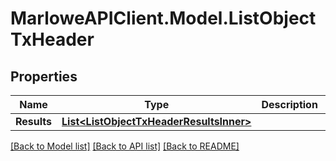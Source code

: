 # MarloweAPIClient.Model.ListObjectTxHeader

## Properties

Name | Type | Description | Notes
------------ | ------------- | ------------- | -------------
**Results** | [**List&lt;ListObjectTxHeaderResultsInner&gt;**](ListObjectTxHeaderResultsInner.md) |  | 

[[Back to Model list]](../README.md#documentation-for-models) [[Back to API list]](../README.md#documentation-for-api-endpoints) [[Back to README]](../README.md)


